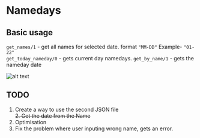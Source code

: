 # Namedays

## Basic usage
`get_names/1` - get all names for selected date. format `"MM-DD"` Example- `"01-22"` <br />
`get_today_nameday/0` - gets current day namedays.
`get_by_name/1` - gets the nameday date

![alt text](http://i1.kym-cdn.com/entries/icons/facebook/000/005/600/its-something.jpg)

## TODO
1. Create a way to use the second JSON file <br />
~~2. Get the date from the Name~~ <br />
3. Optimisation <br />
4. Fix the problem where user inputing wrong name, gets an error. <br />
